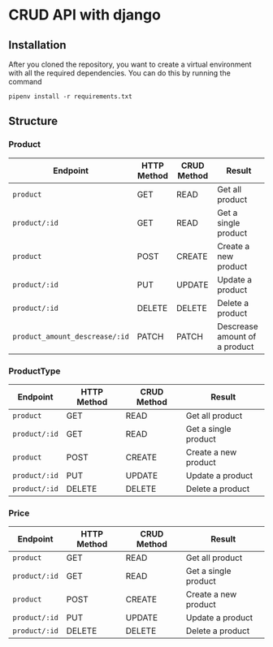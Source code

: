 # CRUD API with django

## Installation
After you cloned the repository, you want to create a virtual environment with all the required dependencies.
You can do this by running the command

```
pipenv install -r requirements.txt
```

## Structure

### Product
Endpoint |HTTP Method | CRUD Method | Result
-- | -- |-- |--
`product` | GET | READ | Get all product
`product/:id` | GET | READ | Get a single product
`product`| POST | CREATE | Create a new product
`product/:id` | PUT | UPDATE | Update a product
`product/:id` | DELETE | DELETE | Delete a product
`product_amount_descrease/:id` | PATCH | PATCH | Descrease amount of a product

### ProductType
Endpoint |HTTP Method | CRUD Method | Result
-- | -- |-- |--
`product` | GET | READ | Get all product
`product/:id` | GET | READ | Get a single product
`product`| POST | CREATE | Create a new product
`product/:id` | PUT | UPDATE | Update a product
`product/:id` | DELETE | DELETE | Delete a product

### Price
Endpoint |HTTP Method | CRUD Method | Result
-- | -- |-- |--
`product` | GET | READ | Get all product
`product/:id` | GET | READ | Get a single product
`product`| POST | CREATE | Create a new product
`product/:id` | PUT | UPDATE | Update a product
`product/:id` | DELETE | DELETE | Delete a product